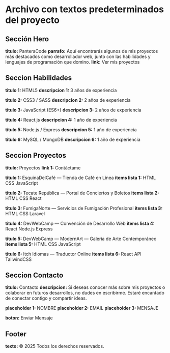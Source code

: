 # Archivo con textos predeterminados del proyecto

## Sección Hero
**titulo:** PanteraCode
**parrafo:** Aquí encontrarás algunos de mis proyectos más destacados como desarrollador web, junto con las habilidades y lenguajes de programación que domino.
**link:** Ver mis proyectos


## Seccion Habilidades
**titulo 1:** HTML5
**descripcion 1:** 3 años de experiencia

**titulo 2:** CSS3 / SASS
**descripcion 2:** 2 años de experiencia

**titulo 3:** JavaScript (ES6+)
**descripcion 3:** 2 años de experiencia

**titulo 4:** React.js
**descripcion 4:** 1 año de experiencia

**titulo 5:** Node.js / Express
**descripcion 5:** 1 año de experiencia

**titulo 6:** MySQL / MongoDB
**descripcion 6:** 1 año de experiencia


## Seccion Proyectos
**titulo:** Proyectos
**link 1:** Contáctame

**titulo 1:** EsquinaDelCafé — Tienda de Café en Línea
**items lista 1:** HTML CSS JavaScript

**titulo 2:** Tecate República — Portal de Conciertos y Boletos
**items lista 2:** HTML CSS React

**titulo 3:** FumigaNorte — Servicios de Fumigación Profesional
**items lista 3:** HTML CSS Laravel

**titulo 4:** DevWebCamp — Convención de Desarrollo Web
**items lista 4:** React Node.js Express

**titulo 5:** DevWebCamp — ModernArt — Galería de Arte Contemporáneo
**items lista 5:** HTML CSS JavaScript

**titulo 6:** Itch Idiomas — Traductor Online
**items lista 6:** React API TailwindCSS


## Seccion Contacto
**titulo:** Contacto
**descripcion:** Si deseas conocer más sobre mis proyectos o colaborar en futuros desarrollos, no dudes en escribirme. Estaré encantado de conectar contigo y compartir ideas.

**placeholder 1:** NOMBRE
**placeholder 2:** EMAIL
**placeholder 3:** MENSAJE

**boton:** Enviar Mensaje


## Footer
**texto:** © 2025 Todos los derechos reservados.
